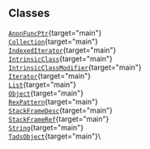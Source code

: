 ## Classes

[`AnonFuncPtr`](../object/AnonFuncPtr.html#AnonFuncPtr){target="main"}\
[`Collection`](../object/Collection.html#Collection){target="main"}\
[`IndexedIterator`](../object/IndexedIterator.html#IndexedIterator){target="main"}\
[`IntrinsicClass`](../object/IntrinsicClass.html#IntrinsicClass){target="main"}\
[`IntrinsicClassModifier`](../object/IntrinsicClassModifier.html#IntrinsicClassModifier){target="main"}\
[`Iterator`](../object/Iterator.html#Iterator){target="main"}\
[`List`](../object/List.html#List){target="main"}\
[`Object`](../object/Object.html#Object){target="main"}\
[`RexPattern`](../object/RexPattern.html#RexPattern){target="main"}\
[`StackFrameDesc`](../object/StackFrameDesc.html#StackFrameDesc){target="main"}\
[`StackFrameRef`](../object/StackFrameRef.html#StackFrameRef){target="main"}\
[`String`](../object/String.html#String){target="main"}\
[`TadsObject`](../object/TadsObject.html#TadsObject){target="main"}\
